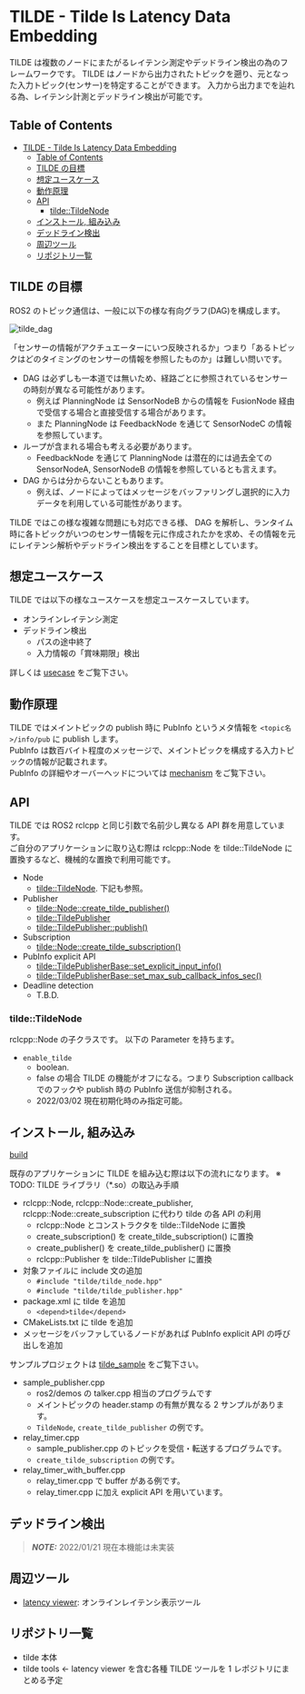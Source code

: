# TILDE - Tilde Is Latency Data Embedding

TILDE は複数のノードにまたがるレイテンシ測定やデッドライン検出の為のフレームワークです。
TILDE はノードから出力されたトピックを遡り、元となった入力トピック(センサー)を特定することができます。
入力から出力までを辿れる為、レイテンシ計測とデッドライン検出が可能です。

<!-- markdown-toc start - Don't edit this section. Run M-x markdown-toc-refresh-toc -->

## Table of Contents

- [TILDE - Tilde Is Latency Data Embedding](#tilde---tilde-is-latency-data-embedding)
  - [Table of Contents](#table-of-contents)
  - [TILDE の目標](#tilde-の目標)
  - [想定ユースケース](#想定ユースケース)
  - [動作原理](#動作原理)
  - [API](#api)
    - [tilde::TildeNode](#tildetildenode)
  - [インストール, 組み込み](#インストール-組み込み)
  - [デッドライン検出](#デッドライン検出)
  - [周辺ツール](#周辺ツール)
  - [リポジトリ一覧](#リポジトリ一覧)

<!-- markdown-toc end -->

## TILDE の目標

ROS2 のトピック通信は、一般に以下の様な有向グラフ(DAG)を構成します。

![tilde_dag](./images/tilde_dag.svg)

「センサーの情報がアクチュエーターにいつ反映されるか」つまり「あるトピックはどのタイミングのセンサーの情報を参照したものか」は難しい問いです。

- DAG は必ずしも一本道では無いため、経路ごとに参照されているセンサーの時刻が異なる可能性があります。
  - 例えば PlanningNode は SensorNodeB からの情報を FusionNode 経由で受信する場合と直接受信する場合があります。
  - また PlanningNode は FeedbackNode を通じて SensorNodeC の情報を参照しています。
- ループが含まれる場合も考える必要があります。
  - FeedbackNode を通じて PlanningNode は潜在的には過去全ての SensorNodeA, SensorNodeB の情報を参照しているとも言えます。
- DAG からは分からないこともあります。
  - 例えば、ノードによってはメッセージをバッファリングし選択的に入力データを利用している可能性があります。

TILDE ではこの様な複雑な問題にも対応できる様、 DAG を解析し、ランタイム時に各トピックがいつのセンサー情報を元に作成されたかを求め、その情報を元にレイテンシ解析やデッドライン検出をすることを目標としています。

## 想定ユースケース

TILDE では以下の様なユースケースを想定ユースケースしています。

- オンラインレイテンシ測定
- デッドライン検出
  - パスの途中終了
  - 入力情報の「賞味期限」検出

詳しくは [usecase](./usecase.md) をご覧下さい。

## 動作原理

TILDE ではメイントピックの publish 時に PubInfo というメタ情報を `<topic名>/info/pub` に publish します。  
PubInfo は数百バイト程度のメッセージで、メイントピックを構成する入力トピックの情報が記載されます。  
PubInfo の詳細やオーバーヘッドについては [mechanism](./mechanism.md) をご覧下さい。

## API

TILDE では ROS2 rclcpp と同じ引数で名前少し異なる API 群を用意しています。  
ご自分のアプリケーションに取り込む際は rclcpp::Node を tilde::TildeNode に置換するなど、機械的な置換で利用可能です。

- Node
  - [tilde::TildeNode](../src/tilde/include/tilde/tilde_node.hpp). 下記も参照。
- Publisher
  - [tilde::Node::create_tilde_publisher()](../src/tilde/include/tilde/tilde_node.hpp)
  - [tilde::TildePublisher](../src/tilde/include/tilde/tilde_publisher.hpp)
  - [tilde::TildePublisher::publish()](../src/tilde/include/tilde/tilde_publisher.hpp)
- Subscription
  - [tilde::Node::create_tilde_subscription()](../src/tilde/include/tilde/tilde_node.hpp)
- PubInfo explicit API
  - [tilde::TildePublisherBase::set_explicit_input_info()](../src/tilde/include/tilde/tilde_publisher.hpp)
  - [tilde::TildePublisherBase::set_max_sub_callback_infos_sec()](../src/tilde/include/tilde/tilde_publisher.hpp)
- Deadline detection
  - T.B.D.

### tilde::TildeNode

rclcpp::Node の子クラスです。
以下の Parameter を持ちます。

- `enable_tilde`
  - boolean.
  - false の場合 TILDE の機能がオフになる。つまり Subscription callback でのフックや publish 時の PubInfo 送信が抑制される。
  - 2022/03/02 現在初期化時のみ指定可能。

## インストール, 組み込み

[build](./build.md)

既存のアプリケーションに TILDE を組み込む際は以下の流れになります。
※ TODO: TILDE ライブラリ（\*.so）の取込み手順

- rclcpp::Node, rclcpp::Node::create_publisher, rclcpp::Node::create_subscription に代わり tilde の各 API の利用
  - rclcpp::Node とコンストラクタを tilde::TildeNode に置換
  - create_subscription() を create_tilde_subscription() に置換
  - create_publisher() を create_tilde_publisher() に置換
  - rclcpp::Publisher を tilde::TildePublisher に置換
- 対象ファイルに include 文の追加
  - `#include "tilde/tilde_node.hpp"`
  - `#include "tilde/tilde_publisher.hpp"`
- package.xml に tilde を追加
  - `<depend>tilde</depend>`
- CMakeLists.txt に tilde を追加
- メッセージをバッファしているノードがあれば PubInfo explicit API の呼び出しを追加

サンプルプロジェクトは [tilde_sample](../src/tilde_sample) をご覧下さい。

- sample_publisher.cpp
  - ros2/demos の talker.cpp 相当のプログラムです
  - メイントピックの header.stamp の有無が異なる 2 サンプルがあります。
  - `TildeNode`, `create_tilde_publisher` の例です。
- relay_timer.cpp
  - sample_publisher.cpp のトピックを受信・転送するプログラムです。
  - `create_tilde_subscription` の例です。
- relay_timer_with_buffer.cpp
  - relay_timer.cpp で buffer がある例です。
  - relay_timer.cpp に加え explicit API を用いています。

## デッドライン検出

> **_NOTE:_** 2022/01/21 現在本機能は未実装

## 周辺ツール

- [latency viewer](./latency_viewer.md): オンラインレイテンシ表示ツール

## リポジトリ一覧

- tilde 本体
- tilde tools ← latency viewer を含む各種 TILDE ツールを 1 レポジトリにまとめる予定
